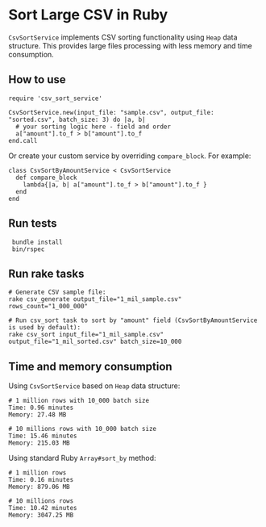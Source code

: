 # Sort Large CSV in Ruby

`CsvSortService` implements CSV sorting functionality using `Heap` data structure. This provides large files processing with less memory and time consumption.

## How to use

```
require 'csv_sort_service'

CsvSortService.new(input_file: "sample.csv", output_file: "sorted.csv", batch_size: 3) do |a, b|
  # your sorting logic here - field and order
  a["amount"].to_f > b["amount"].to_f
end.call
```

Or create your custom service by overriding `compare_block`. For example:

```
class CsvSortByAmountService < CsvSortService
  def compare_block
    lambda{|a, b| a["amount"].to_f > b["amount"].to_f }
  end
end
```

## Run tests

```
 bundle install
 bin/rspec
```

## Run rake tasks

```
# Generate CSV sample file:
rake csv_generate output_file="1_mil_sample.csv" rows_count="1_000_000"

# Run csv_sort task to sort by "amount" field (CsvSortByAmountService is used by default):
rake csv_sort input_file="1_mil_sample.csv" output_file="1_mil_sorted.csv" batch_size=10_000
```

## Time and memory consumption

Using `CsvSortService` based on `Heap` data structure:

```
# 1 million rows with 10_000 batch size
Time: 0.96 minutes
Memory: 27.48 MB

# 10 millions rows with 10_000 batch size
Time: 15.46 minutes
Memory: 215.03 MB
```

Using standard Ruby `Array#sort_by` method:

```
# 1 million rows
Time: 0.16 minutes
Memory: 879.06 MB

# 10 millions rows
Time: 10.42 minutes
Memory: 3047.25 MB
```
